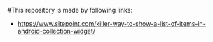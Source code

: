 #This repository is made by following links:
- https://www.sitepoint.com/killer-way-to-show-a-list-of-items-in-android-collection-widget/